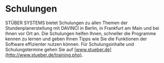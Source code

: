 
# Schulungen

STÜBER SYSTEMS bietet Schulungen zu allen Themen der Stundenplanerstellung mit DAVINCI in Berlin, in Frankfurt am Main und bei Ihnen vor Ort an. Die Schulungen helfen Ihnen, schneller die Programme kennen zu lernen und geben Ihnen Tipps wie Sie die Funktionen der Software effizienter nutzen können. Für Schulungsinhalte und Schulungstermine gehen Sie auf [www.stueber.de](http://www.stueber.de/training.php).
